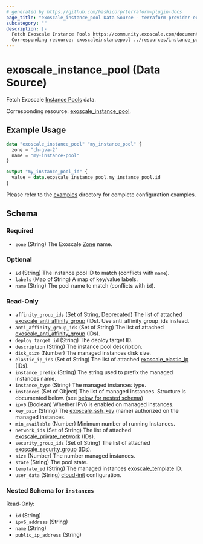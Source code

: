 ```yaml
---
# generated by https://github.com/hashicorp/terraform-plugin-docs
page_title: "exoscale_instance_pool Data Source - terraform-provider-exoscale"
subcategory: ""
description: |-
  Fetch Exoscale Instance Pools https://community.exoscale.com/documentation/compute/instance-pools/ data.
  Corresponding resource: exoscaleinstancepool ../resources/instance_pool.md.
---
```


# exoscale_instance_pool (Data Source)

Fetch Exoscale [Instance Pools](https://community.exoscale.com/documentation/compute/instance-pools/) data.

Corresponding resource: [exoscale_instance_pool](../resources/instance_pool.md).

## Example Usage

```terraform
data "exoscale_instance_pool" "my_instance_pool" {
  zone = "ch-gva-2"
  name = "my-instance-pool"
}

output "my_instance_pool_id" {
  value = data.exoscale_instance_pool.my_instance_pool.id
}
```

Please refer to the [examples](https://github.com/exoscale/terraform-provider-exoscale/tree/master/examples/)
directory for complete configuration examples.

<!-- schema generated by tfplugindocs -->
## Schema

### Required

- `zone` (String) The Exoscale [Zone](https://www.exoscale.com/datacenters/) name.

### Optional

- `id` (String) The instance pool ID to match (conflicts with `name`).
- `labels` (Map of String) A map of key/value labels.
- `name` (String) The pool name to match (conflicts with `id`).

### Read-Only

- `affinity_group_ids` (Set of String, Deprecated) The list of attached [exoscale_anti_affinity_group](../resources/anti_affinity_group.md) (IDs). Use anti_affinity_group_ids instead.
- `anti_affinity_group_ids` (Set of String) The list of attached [exoscale_anti_affinity_group](../resources/anti_affinity_group.md) (IDs).
- `deploy_target_id` (String) The deploy target ID.
- `description` (String) The instance pool description.
- `disk_size` (Number) The managed instances disk size.
- `elastic_ip_ids` (Set of String) The list of attached [exoscale_elastic_ip](../resources/elastic_ip.md) (IDs).
- `instance_prefix` (String) The string used to prefix the managed instances name.
- `instance_type` (String) The managed instances type.
- `instances` (Set of Object) The list of managed instances. Structure is documented below. (see [below for nested schema](#nestedatt--instances))
- `ipv6` (Boolean) Whether IPv6 is enabled on managed instances.
- `key_pair` (String) The [exoscale_ssh_key](../resources/ssh_key.md) (name) authorized on the managed instances.
- `min_available` (Number) Minimum number of running Instances.
- `network_ids` (Set of String) The list of attached [exoscale_private_network](../resources/private_network.md) (IDs).
- `security_group_ids` (Set of String) The list of attached [exoscale_security_group](../resources/security_group.md) (IDs).
- `size` (Number) The number managed instances.
- `state` (String) The pool state.
- `template_id` (String) The managed instances [exoscale_template](./template.md) ID.
- `user_data` (String) [cloud-init](http://cloudinit.readthedocs.io/en/latest/) configuration.

<a id="nestedatt--instances"></a>
### Nested Schema for `instances`

Read-Only:

- `id` (String)
- `ipv6_address` (String)
- `name` (String)
- `public_ip_address` (String)


